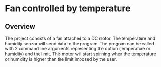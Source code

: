 # Fan controlled by temperature

## Overview

The project consists of a fan attached to a DC motor. 
The temperature and humidity senzor will send data to the program.
The program can be called with 2 command line arguments representing the option (temperature or humidity) and the limit.
This motor will start spinning when the temperature or humidity is higher than the limit imposed by the user.



